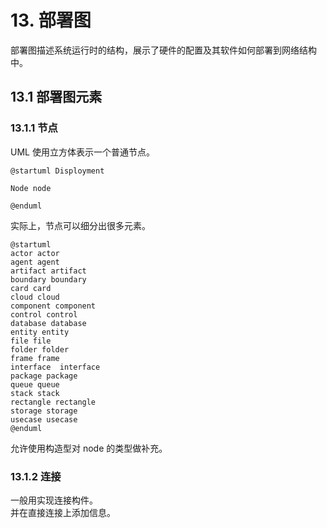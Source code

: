 # 13. 部署图

部署图描述系统运行时的结构，展示了硬件的配置及其软件如何部署到网络结构中。

## 13.1 部署图元素

### 13.1.1 节点

UML 使用立方体表示一个普通节点。  

```PlantUML
@startuml Disployment

Node node

@enduml
```

实际上，节点可以细分出很多元素。  

```PlantUML
@startuml
actor actor
agent agent
artifact artifact
boundary boundary
card card
cloud cloud
component component
control control
database database
entity entity
file file
folder folder
frame frame
interface  interface
package package
queue queue
stack stack
rectangle rectangle
storage storage
usecase usecase
@enduml
```

允许使用构造型对 node 的类型做补充。  

### 13.1.2 连接

一般用实现连接构件。  
并在直接连接上添加信息。  
